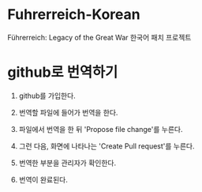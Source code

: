 ﻿# Fuhrerreich-Korean
Führerreich: Legacy of the Great War 한국어 패치 프로젝트

# github로 번역하기

1. github를 가입한다.

2. 번역할 파일에 들어가 번역을 한다.

3. 파일에서 번역을 한 뒤 'Propose file change'를 누른다.

4. 그런 다음, 화면에 나타나는 'Create Pull request'를 누른다. 

5. 번역한 부분을 관리자가 확인한다.

6. 번역이 완료된다.
